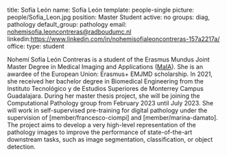 title: Sofía León
name: Sofía León
template: people-single
picture: people/Sofia_Leon.jpg
position: Master Student
active: no
groups: diag, pathology
default_group: pathology
email: nohemisofia.leoncontreras@radboudumc.nl
linkedin:https://www.linkedin.com/in/nohemisofialeoncontreras-157a2217a/
office: 
type: student

Nohemí Sofía León Contreras is a student of the Erasmus Mundus Joint Master Degree in Medical Imaging and Applications ([MaIA](https://maiamaster.udg.edu/)). She is an awardee of the European Union: Erasmus+ EMJMD scholarship. In 2021, she received her bachelor degree in Biomedical Engineering from the Instituto Tecnológico y de Estudios Superiores de Monterrey Campus Guadalajara. During her master thesis project, she will be joining  the Computational Pathology group from February 2023 until July 2023. She will work in self-supervised pre-training for digital pathology under the supervision of [member/francesco-ciompi] and [member/marina-damato]. The project aims to develop a very high-level representation of the pathology images to improve the performance of state-of-the-art downstream tasks, such as image segmentation, classification, or object detection. 
